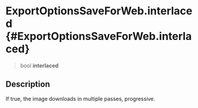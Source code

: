 ExportOptionsSaveForWeb.interlaced {#ExportOptionsSaveForWeb.interlaced}
==================================

> bool **interlaced**

Description
-----------

If true, the image downloads in multiple passes, progressive.
